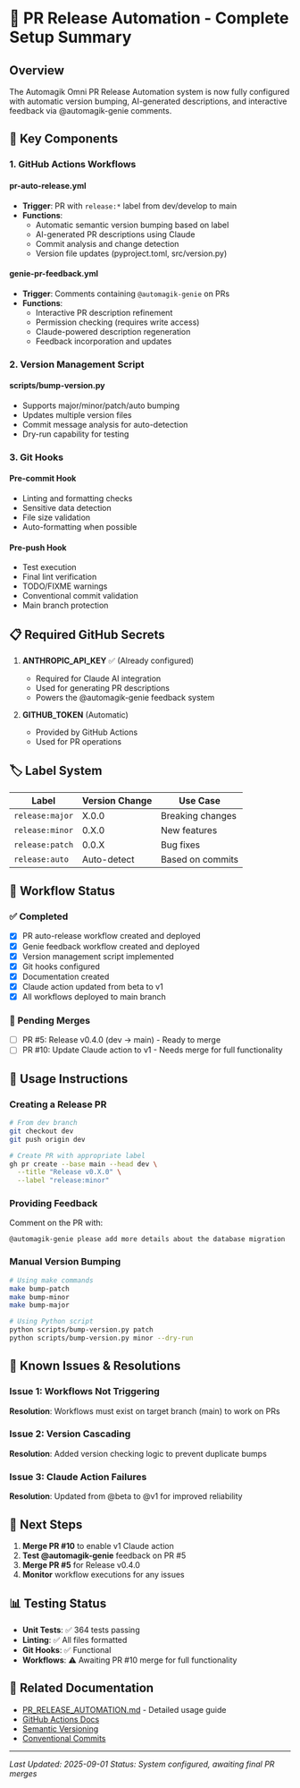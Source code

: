 # 🚀 PR Release Automation - Complete Setup Summary

## Overview
The Automagik Omni PR Release Automation system is now fully configured with automatic version bumping, AI-generated descriptions, and interactive feedback via @automagik-genie comments.

## 🔑 Key Components

### 1. GitHub Actions Workflows

#### **pr-auto-release.yml**
- **Trigger**: PR with `release:*` label from dev/develop to main
- **Functions**:
  - Automatic semantic version bumping based on label
  - AI-generated PR descriptions using Claude
  - Commit analysis and change detection
  - Version file updates (pyproject.toml, src/version.py)

#### **genie-pr-feedback.yml**
- **Trigger**: Comments containing `@automagik-genie` on PRs
- **Functions**:
  - Interactive PR description refinement
  - Permission checking (requires write access)
  - Claude-powered description regeneration
  - Feedback incorporation and updates

### 2. Version Management Script

#### **scripts/bump-version.py**
- Supports major/minor/patch/auto bumping
- Updates multiple version files
- Commit message analysis for auto-detection
- Dry-run capability for testing

### 3. Git Hooks

#### **Pre-commit Hook**
- Linting and formatting checks
- Sensitive data detection
- File size validation
- Auto-formatting when possible

#### **Pre-push Hook**
- Test execution
- Final lint verification
- TODO/FIXME warnings
- Conventional commit validation
- Main branch protection

## 📋 Required GitHub Secrets

1. **ANTHROPIC_API_KEY** ✅ (Already configured)
   - Required for Claude AI integration
   - Used for generating PR descriptions
   - Powers the @automagik-genie feedback system

2. **GITHUB_TOKEN** (Automatic)
   - Provided by GitHub Actions
   - Used for PR operations

## 🏷️ Label System

| Label | Version Change | Use Case |
|-------|---------------|----------|
| `release:major` | X.0.0 | Breaking changes |
| `release:minor` | 0.X.0 | New features |
| `release:patch` | 0.0.X | Bug fixes |
| `release:auto` | Auto-detect | Based on commits |

## 🔄 Workflow Status

### ✅ Completed
- [x] PR auto-release workflow created and deployed
- [x] Genie feedback workflow created and deployed
- [x] Version management script implemented
- [x] Git hooks configured
- [x] Documentation created
- [x] Claude action updated from beta to v1
- [x] All workflows deployed to main branch

### 🚧 Pending Merges
- [ ] PR #5: Release v0.4.0 (dev → main) - Ready to merge
- [ ] PR #10: Update Claude action to v1 - Needs merge for full functionality

## 📝 Usage Instructions

### Creating a Release PR
```bash
# From dev branch
git checkout dev
git push origin dev

# Create PR with appropriate label
gh pr create --base main --head dev \
  --title "Release v0.X.0" \
  --label "release:minor"
```

### Providing Feedback
Comment on the PR with:
```
@automagik-genie please add more details about the database migration
```

### Manual Version Bumping
```bash
# Using make commands
make bump-patch
make bump-minor
make bump-major

# Using Python script
python scripts/bump-version.py patch
python scripts/bump-version.py minor --dry-run
```

## 🐛 Known Issues & Resolutions

### Issue 1: Workflows Not Triggering
**Resolution**: Workflows must exist on target branch (main) to work on PRs

### Issue 2: Version Cascading
**Resolution**: Added version checking logic to prevent duplicate bumps

### Issue 3: Claude Action Failures
**Resolution**: Updated from @beta to @v1 for improved reliability

## 🎯 Next Steps

1. **Merge PR #10** to enable v1 Claude action
2. **Test @automagik-genie** feedback on PR #5
3. **Merge PR #5** for Release v0.4.0
4. **Monitor** workflow executions for any issues

## 📊 Testing Status

- **Unit Tests**: ✅ 364 tests passing
- **Linting**: ✅ All files formatted
- **Git Hooks**: ✅ Functional
- **Workflows**: ⚠️ Awaiting PR #10 merge for full functionality

## 🔗 Related Documentation

- [PR_RELEASE_AUTOMATION.md](./PR_RELEASE_AUTOMATION.md) - Detailed usage guide
- [GitHub Actions Docs](https://docs.github.com/en/actions)
- [Semantic Versioning](https://semver.org/)
- [Conventional Commits](https://www.conventionalcommits.org/)

---

*Last Updated: 2025-09-01*
*Status: System configured, awaiting final PR merges*